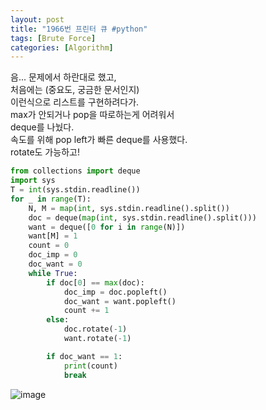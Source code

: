 ```yaml
---
layout: post
title: "1966번 프린터 큐 #python"
tags: [Brute Force]
categories: [Algorithm]
---
```

음... 문제에서 하란대로 했고,     
처음에는 (중요도, 궁금한 문서인지)         
이런식으로 리스트를 구현하려다가.      
max가 안되거나 pop을 따로하는게 어려워서         
deque를 나눴다.        
속도를 위해 pop left가 빠른 deque를 사용했다.       
rotate도 가능하고!          

```python
from collections import deque
import sys
T = int(sys.stdin.readline())
for _ in range(T):
    N, M = map(int, sys.stdin.readline().split())
    doc = deque(map(int, sys.stdin.readline().split()))
    want = deque([0 for i in range(N)])
    want[M] = 1
    count = 0
    doc_imp = 0
    doc_want = 0
    while True:
        if doc[0] == max(doc):
            doc_imp = doc.popleft()
            doc_want = want.popleft()
            count += 1
        else:
            doc.rotate(-1)
            want.rotate(-1)

        if doc_want == 1:
            print(count)
            break
```

![image](https://user-images.githubusercontent.com/50114210/66012421-149c6580-e502-11e9-843f-3d2c18d89087.png)
